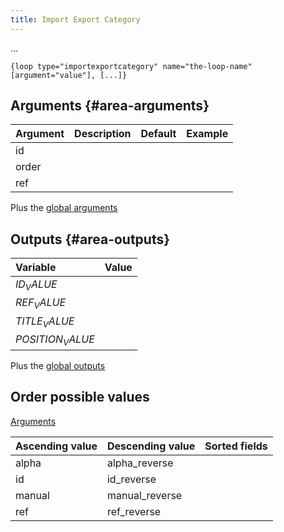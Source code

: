 ```yaml
---
title: Import Export Category
---
```


...

`{loop type="importexportcategory" name="the-loop-name" [argument="value"], [...]}`

## Arguments {#area-arguments}

| Argument | Description | Default | Example |
|----------|:------------|:-------:|:--------|
| id       |             |         |         |
| order    |             |         |         |
| ref      |             |         |         |

Plus the [global arguments](./global_arguments)

## Outputs {#area-outputs}

| Variable         | Value |
|:-----------------|:------|
| $ID_VALUE$       |       |
| $REF_VALUE$      |       |
| $TITLE_VALUE$    |       |
| $POSITION_VALUE$ |       |

Plus the [global outputs](./global_outputs)

## Order possible values

[Arguments](#area-arguments)

| Ascending value | Descending value | Sorted fields |
|-----------------|------------------|:--------------|
| alpha           | alpha_reverse    |               |
| id              | id_reverse       |               |
| manual          | manual_reverse   |               |
| ref             | ref_reverse      |               |
